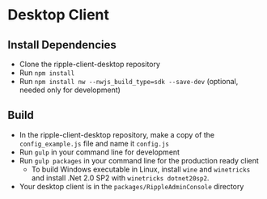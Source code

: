 # Desktop Client

## Install Dependencies

- Clone the ripple-client-desktop repository
- Run `npm install`
- Run `npm install nw --nwjs_build_type=sdk --save-dev` (optional, needed only
  for development)

## Build

- In the ripple-client-desktop repository, make a copy of the
  `config_example.js` file and name it `config.js`
- Run `gulp` in your command line for development
- Run `gulp packages` in your command line for the production ready client
  - To build Windows executable in Linux, install `wine` and `winetricks` and
    install .Net 2.0 SP2 with `winetricks dotnet20sp2`.
- Your desktop client is in the `packages/RippleAdminConsole` directory
